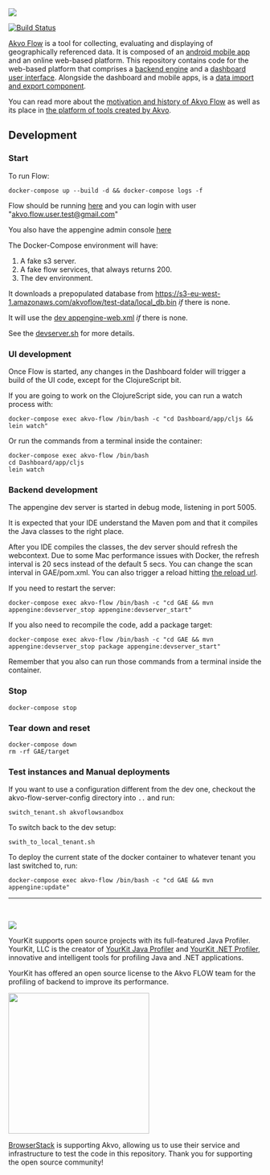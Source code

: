 <img src="https://raw.githubusercontent.com/akvo/akvo-web/develop/code/wp-content/themes/Akvo-responsive/images/flow60px.png" />

[![Build Status](https://travis-ci.org/akvo/akvo-flow.svg?branch=master)](https://travis-ci.org/akvo/akvo-flow)

[Akvo Flow](http://akvo.org/products/akvoflow/) is a tool for collecting, evaluating and displaying of geographically referenced data. It is composed of an [android mobile app](https://github.com/akvo/akvo-flow-mobile/) and an online web-based platform. This repository contains code for the web-based platform that comprises a [backend engine](https://github.com/akvo/akvo-flow/tree/master/GAE) and a [dashboard user interface](https://github.com/akvo/akvo-flow/tree/master/Dashboard).  Alongside the dashboard and mobile apps, is a [data import and export component](https://github.com/akvo/akvo-flow-services).

You can read more about the [motivation and history of Akvo Flow](http://www.akvo.org/blog/?p=4836) as well as its place in [the platform of tools created by Akvo](http://www.akvo.org/blog/?p=4822).

## Development

### Start

To run Flow:

    docker-compose up --build -d && docker-compose logs -f 

Flow should be running [here](http://localhost:8888) and you can login with user "akvo.flow.user.test@gmail.com"

You also have the appengine admin console [here](http://localhost:8888/_ah/admin)

The Docker-Compose environment will have:

1. A fake s3 server.
2. A fake flow services, that always returns 200.
3. The dev environment.

It downloads a prepopulated database from https://s3-eu-west-1.amazonaws.com/akvoflow/test-data/local_db.bin *if* there is none.

It will use the [dev appengine-web.xml](tests/dev-appengine-web.xml) *if* there is none.

See the [devserver.sh](ci/devserver.sh) for more details.

### UI development

Once Flow is started, any changes in the Dashboard folder will trigger a build of the UI code, except for the ClojureScript bit.

If you are going to work on the ClojureScript side, you can run a watch process with: 

    docker-compose exec akvo-flow /bin/bash -c "cd Dashboard/app/cljs && lein watch"

Or run the commands from a terminal inside the container:

    docker-compose exec akvo-flow /bin/bash
    cd Dashboard/app/cljs
    lein watch

### Backend development

The appengine dev server is started in debug mode, listening in port 5005.

It is expected that your IDE understand the Maven pom and that it compiles the Java classes to the right place. 

After you IDE compiles the classes, the dev server should refresh the webcontext. Due to some Mac performance issues with Docker, the refresh interval is 20 secs instead of the default 5 secs. You can change the scan interval in GAE/pom.xml. You can also trigger a reload hitting [the reload url](http://localhost:8888/_ah/reloadwebapp).

If you need to restart the server:

    docker-compose exec akvo-flow /bin/bash -c "cd GAE && mvn appengine:devserver_stop appengine:devserver_start"

If you also need to recompile the code, add a package target:

    docker-compose exec akvo-flow /bin/bash -c "cd GAE && mvn appengine:devserver_stop package appengine:devserver_start"

Remember that you also can run those commands from a terminal inside the container.

### Stop

    docker-compose stop
        
### Tear down and reset    
    
    docker-compose down
    rm -rf GAE/target

### Test instances and Manual deployments

If you want to use a configuration different from the dev one, checkout the akvo-flow-server-config directory into `..` and run:

    switch_tenant.sh akvoflowsandbox
    
To switch back to the dev setup:

    swith_to_local_tenant.sh
    
To deploy the current state of the docker container to whatever tenant you last switched to, run:

    docker-compose exec akvo-flow /bin/bash -c "cd GAE && mvn appengine:update"
        
---

<p>&nbsp;</p>

<img src="http://www.yourkit.com/images/yklogo.png" />

YourKit supports open source projects with its full-featured Java Profiler.
YourKit, LLC is the creator of <a href="http://www.yourkit.com/java/profiler/index.jsp">YourKit Java Profiler</a>
and <a href="http://www.yourkit.com/.net/profiler/index.jsp">YourKit .NET Profiler</a>,
innovative and intelligent tools for profiling Java and .NET applications.

YourKit has offered an open source license to the Akvo FLOW team for the profiling of backend to improve its performance.

<img src="http://www.browserstack.com/images/layout/browserstack-logo-600x315.png" width="280"/>

[BrowserStack](http://www.browserstack.com) is supporting Akvo, allowing us to use their service and infrastructure to test the code in this repository. Thank you for supporting the open source community!
